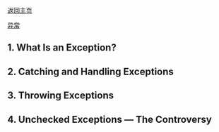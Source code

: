 [返回主页](index.md)

[异常](https://dev.java/learn/exceptions/)

## 1. What Is an Exception?

## 2. Catching and Handling Exceptions

## 3. Throwing Exceptions

## 4. Unchecked Exceptions — The Controversy
